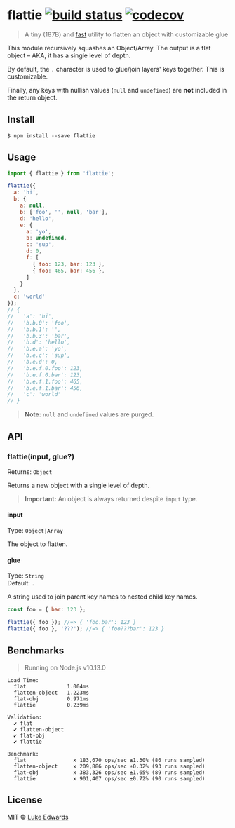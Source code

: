 # flattie [![build status](https://badgen.net/github/status/lukeed/flattie)](https://github.com/lukeed/flattie/actions) [![codecov](https://badgen.now.sh/codecov/c/github/lukeed/flattie)](https://codecov.io/gh/lukeed/flattie)

> A tiny (187B) and [fast](#benchmarks) utility to flatten an object with customizable glue

This module recursively squashes an Object/Array. The output is a flat object – AKA, it has a single level of depth.

By default, the `.` character is used to glue/join layers' keys together. This is customizable.

Finally, any keys with nullish values (`null` and `undefined`) are **not** included in the return object.

## Install

```
$ npm install --save flattie
```


## Usage

```js
import { flattie } from 'flattie';

flattie({
  a: 'hi',
  b: {
    a: null,
    b: ['foo', '', null, 'bar'],
    d: 'hello',
    e: {
      a: 'yo',
      b: undefined,
      c: 'sup',
      d: 0,
      f: [
        { foo: 123, bar: 123 },
        { foo: 465, bar: 456 },
      ]
    }
  },
  c: 'world'
});
// {
//   'a': 'hi',
//   'b.b.0': 'foo',
//   'b.b.1': '',
//   'b.b.3': 'bar',
//   'b.d': 'hello',
//   'b.e.a': 'yo',
//   'b.e.c': 'sup',
//   'b.e.d': 0,
//   'b.e.f.0.foo': 123,
//   'b.e.f.0.bar': 123,
//   'b.e.f.1.foo': 465,
//   'b.e.f.1.bar': 456,
//   'c': 'world'
// }
```

> **Note:** `null` and `undefined` values are purged.

## API

### flattie(input, glue?)
Returns: `Object`

Returns a new object with a single level of depth.

> **Important:** An object is always returned despite `input` type.

#### input
Type: `Object|Array`

The object to flatten.

#### glue
Type: `String`<br>
Default: `.`

A string used to join parent key names to nested child key names.

```js
const foo = { bar: 123 };

flattie({ foo }); //=> { 'foo.bar': 123 }
flattie({ foo }, '???'); //=> { 'foo???bar': 123 }
```


## Benchmarks

> Running on Node.js v10.13.0

```
Load Time:
  flat             1.004ms
  flatten-object   1.223ms
  flat-obj         0.971ms
  flattie          0.239ms

Validation:
  ✔ flat
  ✔ flatten-object
  ✔ flat-obj
  ✔ flattie

Benchmark:
  flat               x 183,670 ops/sec ±1.30% (86 runs sampled)
  flatten-object     x 209,886 ops/sec ±0.32% (93 runs sampled)
  flat-obj           x 383,326 ops/sec ±1.65% (89 runs sampled)
  flattie            x 901,407 ops/sec ±0.72% (90 runs sampled)
```


## License

MIT © [Luke Edwards](https://lukeed.com)
